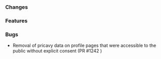 ### Changes


### Features


### Bugs

- Removal of pricavy data on profile pages that were accessible to the public without explicit consent (PR #1242 )